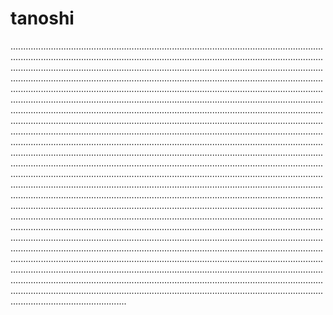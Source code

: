 # tanoshi

..............................................................................................................................................................................................................................................................................................................................................................................................................................................................................................................................................................................................................................................................................................................................................................................................................................................................................................................................................................................................................................................................................................................................................................................................................................................................................................................................................................................................................................................................................................................................................................................................................................................................................................................................................................................................................................................................................................................................................................................................................................................................................................................................................................................................................................................................................................................................................................................................................................................................................................................................................................................................................................................................................................................................................................................................................................................................................................................................................................................................................................................................................................................................................